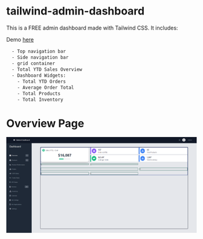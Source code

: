 # tailwind-admin-dashboard
This is a FREE admin dashboard made with Tailwind CSS. It includes:

Demo [here](https://yzipperer.github.io/tailwind-admin-dashboard/)

```
  - Top navigation bar
  - Side navigation bar
  - grid container
  - Total YTD Sales Overview
  - Dashboard Widgets:
    - Total YTD Orders
    - Average Order Total
    - Total Products
    - Total Inventory
```

# Overview Page

![Overview](https://github.com/yZipperer/tailwind-admin-dashboard/blob/main/images/github-overview-page.PNG)
